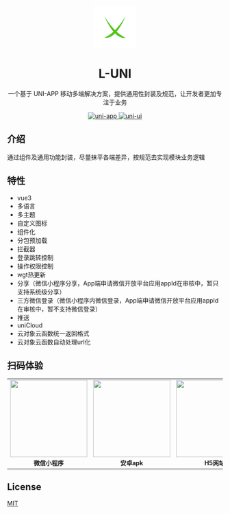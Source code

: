 <p align="center">
  <a href="https://lb1129.github.io/l-uni/">
    <img width="100" src="https://github.com/lb1129/l-uni/blob/master/static/image/logo.png">
  </a>
</p>

<h1 align="center">L-UNI</h1>

<p align="center">一个基于 UNI-APP 移动多端解决方案，提供通用性封装及规范，让开发者更加专注于业务</p>

<p align="center">
  <a href="https://github.com/dcloudio/uni-app">
    <img src="https://img.shields.io/badge/uni-app-brightgreen.svg" alt="uni-app">
  </a>
  <a href="https://github.com/dcloudio/uni-ui">
    <img src="https://img.shields.io/badge/uni-ui-brightgreen.svg" alt="uni-ui">
  </a>
</p>

## 介绍

通过组件及通用功能封装，尽量抹平各端差异，按规范去实现模块业务逻辑

## 特性

- vue3
- 多语言
- 多主题
- 自定义图标
- 组件化
- 分包预加载
- 拦截器
- 登录跳转控制
- 操作权限控制
- wgt热更新
- 分享（微信小程序分享，App端申请微信开放平台应用appId在审核中，暂只支持系统级分享）
- 三方微信登录（微信小程序内微信登录，App端申请微信开放平台应用appId在审核中，暂不支持微信登录）
- 推送
- uniCloud
- 云对象云函数统一返回格式
- 云对象云函数自动处理url化

## 扫码体验

<table>
  <tr>
    <td align="center">
      <img
        src="https://mp-d2e0b969-5400-4832-adeb-d0127579976e.cdn.bspapp.com/qrcode/mp-weixin.jpg"
        width="180"
        height="180"
      />
      <div><b>微信小程序</b></div>
    </td>
    <td align="center">
      <img
        src="https://mp-d2e0b969-5400-4832-adeb-d0127579976e.cdn.bspapp.com/qrcode/apk.png"
        width="180"
        height="180"
      />
      <div><b>安卓apk</b></div>
    </td>
    <td align="center">
      <img
        src="https://mp-d2e0b969-5400-4832-adeb-d0127579976e.cdn.bspapp.com/qrcode/h5.png"
        width="180"
        height="180"
      />
      <div><b>H5网站</b></div>
    </td>
  </tr>
</table>

## License

[MIT](https://github.com/lb1129/l-uni/blob/master/LICENSE)
